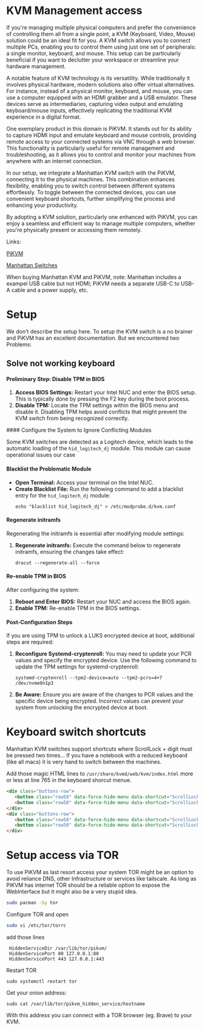 
# KVM Management access

If you're managing multiple physical computers and prefer the convenience of controlling them all from a single point, a KVM (Keyboard, Video, Mouse) solution could be an ideal fit for you. A KVM switch allows you to connect multiple PCs, enabling you to control them using just one set of peripherals: a single monitor, keyboard, and mouse. This setup can be particularly beneficial if you want to declutter your workspace or streamline your hardware management.

A notable feature of KVM technology is its versatility. While traditionally it involves physical hardware, modern solutions also offer virtual alternatives. For instance, instead of a physical monitor, keyboard, and mouse, you can use a computer equipped with an HDMI grabber and a USB emulator. These devices serve as intermediaries, capturing video output and emulating keyboard/mouse inputs, effectively replicating the traditional KVM experience in a digital format.

One exemplary product in this domain is PiKVM. It stands out for its ability to capture HDMI input and emulate keyboard and mouse controls, providing remote access to your connected systems via VNC through a web browser. This functionality is particularly useful for remote management and troubleshooting, as it allows you to control and monitor your machines from anywhere with an internet connection.

In our setup, we integrate a Manhattan KVM switch with the PiKVM, connecting it to the physical machines. This combination enhances flexibility, enabling you to switch control between different systems effortlessly. To toggle between the connected devices, you can use convenient keyboard shortcuts, further simplifying the process and enhancing your productivity.

By adopting a KVM solution, particularly one enhanced with PiKVM, you can enjoy a seamless and efficient way to manage multiple computers, whether you're physically present or accessing them remotely.

Links:

[PiKVM](https://pikvm.org/)

[Manhattan Switches](https://manhattanproducts.eu/collections/kvm-switches)


When buying Manhattan KVM and PiKVM, note: Manhattan includes a exampel USB cable but not HDMI; PiKVM needs a separate USB-C to USB-A cable and a power supply, etc.



# Setup
We don't describe the setup here. To setup the KVM switch is a no brainer and PiKVM has an excellent documentation.
But we encountered two Problems:

## Solve not working keyboard


#### Preliminary Step: Disable TPM in BIOS

1. **Access BIOS Settings:** Restart your Intel NUC and enter the BIOS setup. This is typically done by pressing the F2 key during the boot process.
2. **Disable TPM:** Locate the TPM settings within the BIOS menu and disable it. Disabling TPM helps avoid conflicts that might prevent the KVM switch from being recognized correctly.

#### Configure the System to Ignore Conflicting Modules

Some KVM switches are detected as a Logitech device, which leads to the automatic loading of the `hid_logitech_dj` module. This module can cause operational issues our case

#### Blacklist the Problematic Module

- **Open Terminal:** Access your terminal on the Intel NUC.
- **Create Blacklist File:** Run the following command to add a blacklist entry for the `hid_logitech_dj` module:
   ```
   echo "blacklist hid_logitech_dj" > /etc/modprobe.d/kvm.conf
   ```


#### Regenerate initramfs

Regenerating the initramfs is essential after modifying module settings:

1. **Regenerate initramfs:** Execute the command below to regenerate initramfs, ensuring the changes take effect:
   ```
   dracut --regenerate-all --force
   ```

#### Re-enable TPM in BIOS

After configuring the system:

1. **Reboot and Enter BIOS:** Restart your NUC and access the BIOS again.
2. **Enable TPM:** Re-enable TPM in the BIOS settings.

#### Post-Configuration Steps

If you are using TPM to unlock a LUKS encrypted device at boot, additional steps are required:

1. **Reconfigure Systemd-cryptenroll:** You may need to update your PCR values and specify the encrypted device. Use the following command to update the TPM settings for systemd-cryptenroll:
   ```
   systemd-cryptenroll --tpm2-device=auto --tpm2-pcrs=4+7 /dev/nvme0n1p3
   ```

2. **Be Aware:** Ensure you are aware of the changes to PCR values and the specific device being encrypted. Incorrect values can prevent your system from unlocking the encrypted device at boot.

# Keyboard switch shortcuts

Manhattan KVM switches support shortcuts where ScrollLock + digit must be pressed two times...
If you have a notebook with a reduced keyboard (like all macs) it is very hand to switch between the machines.

Add those magic HTML lines to ``/usr/share/kvmd/web/kvm/index.html`` more or less at line 765 in the keyboard shorcut menue.

```html
<div class="buttons-row">
   <button class="row50" data-force-hide-menu data-shortcut="ScrollLock ScrollLock ScrollLock ScrollLock Digit1">&bull; Screen 1</button>
   <button class="row50" data-force-hide-menu data-shortcut="ScrollLock ScrollLock ScrollLock ScrollLock Digit2">&bull; Screen 2</button>
</div>
<div class="buttons-row">
   <button class="row50" data-force-hide-menu data-shortcut="ScrollLock ScrollLock ScrollLock ScrollLock Digit3">&bull; Screen 3</button>
   <button class="row50" data-force-hide-menu data-shortcut="ScrollLock ScrollLock ScrollLock ScrollLock Digit4">&bull; Screen 4</button>
</div>
```

# Setup access via TOR

To use PiKVM as last resort access your system TOR might be an option to avoid reliance DNS, other Infrastructure or services like tailscale.
As long as PiKVM has internet TOR should be a reliable option to expose the WebInterface but it might also be a very stupid idea.

```bash
sudo pacman -Sy tor
```

Configure TOR and open
```bash
sudo vi /etc/tor/torrc
```

add those lines

```
 HiddenServiceDir /var/lib/tor/pikvm/
 HiddenServicePort 80 127.0.0.1:80
 HiddenServicePort 443 127.0.0.1:443
```

Restart TOR
```
sudo systemctl restart tor
```

Get your onion address:

```
sudo cat /var/lib/tor/pikvm_hidden_service/hostname
````

With this address you can connect with a TOR browser (eg. Brave) to your KVM.
